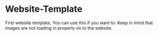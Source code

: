 # Website-Template
First website template,
You can use this if you want to. Keep in mind that images are not loading in properly on to the website.
